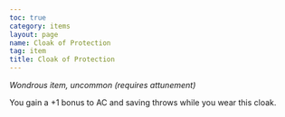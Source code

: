 ```yaml
---
toc: true
category: items
layout: page
name: Cloak of Protection
tag: item
title: Cloak of Protection 
---
```

_Wondrous item, uncommon (requires attunement)_ 

You gain a +1 bonus to AC and saving throws while you wear this cloak. 